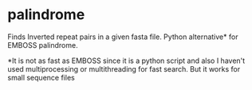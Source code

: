 # palindrome

Finds Inverted repeat pairs in a given fasta file.
Python alternative* for EMBOSS palindrome.

*It is not as fast as EMBOSS since it is a python script and also I haven't used multiprocessing or multithreading for fast search. But it works for small sequence files
